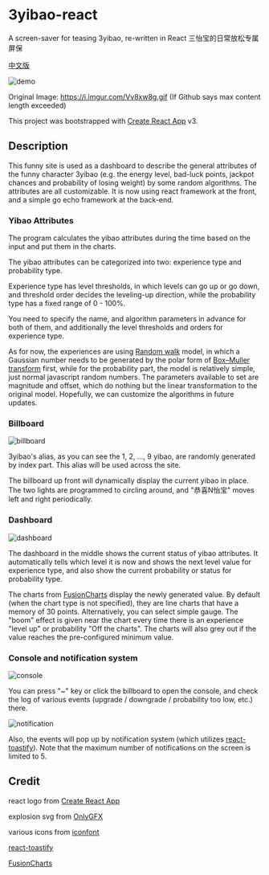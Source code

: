 # 3yibao-react
A screen-saver for teasing 3yibao, re-written in React
三怡宝的日常放松专属屏保

[中文版](./readme.zh.md)

![demo](https://i.imgur.com/Vv8xw8g.gif)

Original Image: https://i.imgur.com/Vv8xw8g.gif (If Github says max content length exceeded)

This project was bootstrapped with [Create React App](https://github.com/facebook/create-react-app) v3.

## Description

This funny site is used as a dashboard to describe the general attributes of the funny character 3yibao (e.g. the energy level, bad-luck points, jackpot chances and probability of losing weight) by some random algorithms. The attributes are all customizable. It is now using react framework at the front, and a simple go echo framework at the back-end.

### Yibao Attributes

The program calculates the yibao attributes during the time based on the input and put them in the charts.

The yibao attributes can be categorized into two: experience type and probability type.

Experience type has level thresholds, in which levels can go up or go down, and threshold order decides the leveling-up direction, while the probability type has a fixed range of 0 - 100%.

You need to specify the name, and algorithm parameters in advance for both of them, and additionally the level thresholds and orders for experience type.

As for now, the experiences are using [Random walk](https://en.wikipedia.org/wiki/Random_walk) model, in which a Gaussian number needs to be generated by the polar form of [Box–Muller transform](https://en.wikipedia.org/wiki/Box%E2%80%93Muller_transform) first, while for the probability part, the model is relatively simple, just normal javascript random numbers. The parameters available to set are magnitude and offset, which do nothing but the linear transformation to the original model. Hopefully, we can customize the algorithms in future updates.


### Billboard
![billboard](https://i.imgur.com/t8uOFjz.png)

3yibao's alias, as you can see the 1, 2, ..., 9 yibao, are randomly generated by index part. This alias will be used across the site.

The billboard up front will dynamically display the current yibao in place. The two lights are programmed to circling around, and "恭喜N怡宝" moves left and right periodically.

### Dashboard

![dashboard](https://i.imgur.com/g4QpQMy.png)

The dashboard in the middle shows the current status of yibao attributes. It automatically tells which level it is now and shows the next level value for experience type, and also show the current probability or status for probability type.

The charts from [FusionCharts](https://github.com/fusioncharts/fusioncharts-dist) display the newly generated value. By default (when the chart type is not specified), they are line charts that have a memory of 30 points. Alternatively, you can select simple gauge. The "boom" effect is given near the chart every time there is an experience "level up" or probability "Off the charts". The charts will also grey out if the value reaches the pre-configured minimum value.

### Console and notification system

![console](https://i.imgur.com/N4mxSxu.png)

You can press "~" key or click the billboard to open the console, and check the log of various events (upgrade / downgrade / probability too low, etc.) there.

![notification](https://i.imgur.com/CLOP0vA.png)

Also, the events will pop up by notification system (which utilizes [react-toastify](https://github.com/fkhadra/react-toastify)). Note that the maximum number of notifications on the screen is limited to 5.


## Credit

react logo from [Create React App](https://github.com/facebook/create-react-app)

explosion svg from [OnlyGFX](https://www.onlygfx.com/6-starburst-explosion-comic-vector-png-transparent-svg/)

various icons from [iconfont](https://www.iconfont.cn)

[react-toastify](https://github.com/fkhadra/react-toastify)

[FusionCharts](https://github.com/fusioncharts/fusioncharts-dist)